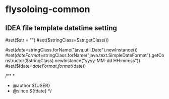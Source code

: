 # flysoloing-common

## IDEA file template datetime setting

#set($str = "")
#set($stringClass=$str.getClass())

#set($date=$stringClass.forName("java.util.Date").newInstance())
#set($dateFormat=$stringClass.forName("java.text.SimpleDateFormat").getConstructor($stringClass).newInstance("yyyy-MM-dd HH:mm:ss"))
#set($fdate=$dateFormat.format($date))

/**
 *
 * @author ${USER}
 * @since ${fdate}
 */
